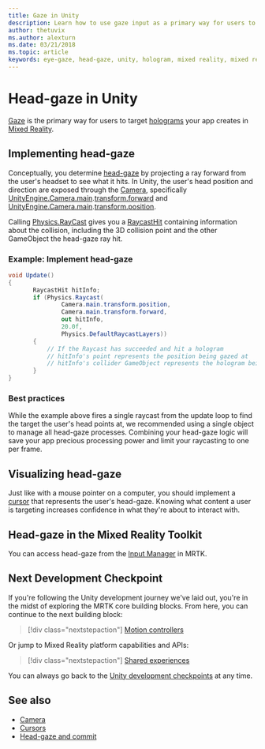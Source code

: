 ```yaml
---
title: Gaze in Unity
description: Learn how to use gaze input as a primary way for users to target the holograms your app creates in mixed reality.
author: thetuvix
ms.author: alexturn
ms.date: 03/21/2018
ms.topic: article
keywords: eye-gaze, head-gaze, unity, hologram, mixed reality, mixed reality headset, windows mixed reality headset, virtual reality headset, MRTK, Mixed Reality Toolkit
---
```


# Head-gaze in Unity

[Gaze](../../design/gaze-and-commit.md) is the primary way for users to target [holograms](../../discover/hologram.md) your app creates in [Mixed Reality](../../discover/mixed-reality.md).

## Implementing head-gaze

Conceptually, you determine [head-gaze](../../design/gaze-and-commit.md) by projecting a ray forward from the user's headset to see what it hits. In Unity, the user's head position and direction are exposed through the [Camera](camera-in-unity.md), specifically [UnityEngine.Camera.main](https://docs.unity3d.com/ScriptReference/Camera-main.html).[transform.forward](https://docs.unity3d.com/ScriptReference/Transform-forward.html) and [UnityEngine.Camera.main](https://docs.unity3d.com/ScriptReference/Camera-main.html).[transform.position](https://docs.unity3d.com/ScriptReference/Transform-position.html).

Calling [Physics.RayCast](https://docs.unity3d.com/ScriptReference/Physics.Raycast.html) gives you a [RaycastHit](https://docs.unity3d.com/ScriptReference/RaycastHit.html) containing information about the collision, including the 3D collision point and the other GameObject the head-gaze ray hit.

### Example: Implement head-gaze

```cs
void Update()
{
       RaycastHit hitInfo;
       if (Physics.Raycast(
               Camera.main.transform.position,
               Camera.main.transform.forward,
               out hitInfo,
               20.0f,
               Physics.DefaultRaycastLayers))
       {
           // If the Raycast has succeeded and hit a hologram
           // hitInfo's point represents the position being gazed at
           // hitInfo's collider GameObject represents the hologram being gazed at
       }
}
```

### Best practices

While the example above fires a single raycast from the update loop to find the target the user's head points at, we recommended using a single object to manage all head-gaze processes. Combining your head-gaze logic will save your app precious processing power and limit your raycasting to one per frame.

## Visualizing head-gaze

Just like with a mouse pointer on a computer, you should implement a [cursor](../../design/cursors.md) that represents the user's head-gaze. Knowing what content a user is targeting increases confidence in what they're about to interact with.

## Head-gaze in the Mixed Reality Toolkit 
You can access head-gaze from the [Input Manager](https://docs.microsoft.com/windows/mixed-reality/mrtk-docs/features/input/overview.md) in MRTK.

## Next Development Checkpoint

If you're following the Unity development journey we've laid out, you're in the midst of exploring the MRTK core building blocks. From here, you can continue to the next building block:

> [!div class="nextstepaction"]
> [Motion controllers](motion-controllers-in-unity.md)

Or jump to Mixed Reality platform capabilities and APIs:

> [!div class="nextstepaction"]
> [Shared experiences](shared-experiences-in-unity.md)

You can always go back to the [Unity development checkpoints](unity-development-overview.md#2-core-building-blocks) at any time.

## See also
* [Camera](camera-in-unity.md)
* [Cursors](../../design/cursors.md)
* [Head-gaze and commit](../../design/gaze-and-commit.md)
